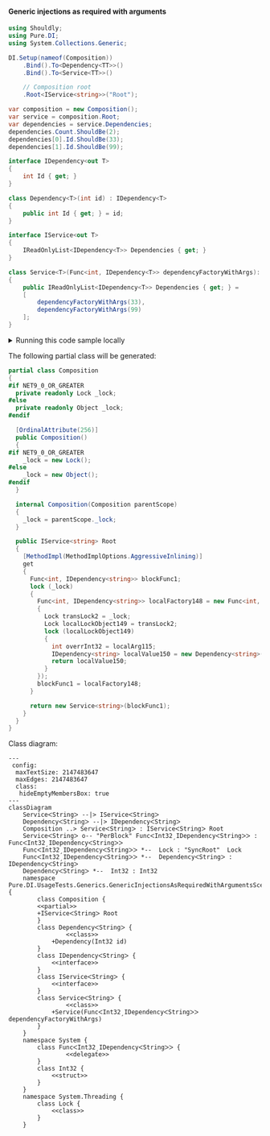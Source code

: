 #### Generic injections as required with arguments


```c#
using Shouldly;
using Pure.DI;
using System.Collections.Generic;

DI.Setup(nameof(Composition))
    .Bind().To<Dependency<TT>>()
    .Bind().To<Service<TT>>()

    // Composition root
    .Root<IService<string>>("Root");

var composition = new Composition();
var service = composition.Root;
var dependencies = service.Dependencies;
dependencies.Count.ShouldBe(2);
dependencies[0].Id.ShouldBe(33);
dependencies[1].Id.ShouldBe(99);

interface IDependency<out T>
{
    int Id { get; }
}

class Dependency<T>(int id) : IDependency<T>
{
    public int Id { get; } = id;
}

interface IService<out T>
{
    IReadOnlyList<IDependency<T>> Dependencies { get; }
}

class Service<T>(Func<int, IDependency<T>> dependencyFactoryWithArgs): IService<T>
{
    public IReadOnlyList<IDependency<T>> Dependencies { get; } =
    [
        dependencyFactoryWithArgs(33),
        dependencyFactoryWithArgs(99)
    ];
}
```

<details>
<summary>Running this code sample locally</summary>

- Make sure you have the [.NET SDK 9.0](https://dotnet.microsoft.com/en-us/download/dotnet/9.0) or later is installed
```bash
dotnet --list-sdk
```
- Create a net9.0 (or later) console application
```bash
dotnet new console -n Sample
```
- Add references to NuGet packages
  - [Pure.DI](https://www.nuget.org/packages/Pure.DI)
  - [Shouldly](https://www.nuget.org/packages/Shouldly)
```bash
dotnet add package Pure.DI
dotnet add package Shouldly
```
- Copy the example code into the _Program.cs_ file

You are ready to run the example 🚀
```bash
dotnet run
```

</details>

The following partial class will be generated:

```c#
partial class Composition
{
#if NET9_0_OR_GREATER
  private readonly Lock _lock;
#else
  private readonly Object _lock;
#endif

  [OrdinalAttribute(256)]
  public Composition()
  {
#if NET9_0_OR_GREATER
    _lock = new Lock();
#else
    _lock = new Object();
#endif
  }

  internal Composition(Composition parentScope)
  {
    _lock = parentScope._lock;
  }

  public IService<string> Root
  {
    [MethodImpl(MethodImplOptions.AggressiveInlining)]
    get
    {
      Func<int, IDependency<string>> blockFunc1;
      lock (_lock)
      {
        Func<int, IDependency<string>> localFactory148 = new Func<int, IDependency<string>>((int localArg115) =>
        {
          Lock transLock2 = _lock;
          Lock localLockObject149 = transLock2;
          lock (localLockObject149)
          {
            int overrInt32 = localArg115;
            IDependency<string> localValue150 = new Dependency<string>(overrInt32);
            return localValue150;
          }
        });
        blockFunc1 = localFactory148;
      }

      return new Service<string>(blockFunc1);
    }
  }
}
```

Class diagram:

```mermaid
---
 config:
  maxTextSize: 2147483647
  maxEdges: 2147483647
  class:
   hideEmptyMembersBox: true
---
classDiagram
	ServiceᐸStringᐳ --|> IServiceᐸStringᐳ
	DependencyᐸStringᐳ --|> IDependencyᐸStringᐳ
	Composition ..> ServiceᐸStringᐳ : IServiceᐸStringᐳ Root
	ServiceᐸStringᐳ o-- "PerBlock" FuncᐸInt32ˏIDependencyᐸStringᐳᐳ : FuncᐸInt32ˏIDependencyᐸStringᐳᐳ
	FuncᐸInt32ˏIDependencyᐸStringᐳᐳ *--  Lock : "SyncRoot"  Lock
	FuncᐸInt32ˏIDependencyᐸStringᐳᐳ *--  DependencyᐸStringᐳ : IDependencyᐸStringᐳ
	DependencyᐸStringᐳ *--  Int32 : Int32
	namespace Pure.DI.UsageTests.Generics.GenericInjectionsAsRequiredWithArgumentsScenario {
		class Composition {
		<<partial>>
		+IServiceᐸStringᐳ Root
		}
		class DependencyᐸStringᐳ {
				<<class>>
			+Dependency(Int32 id)
		}
		class IDependencyᐸStringᐳ {
			<<interface>>
		}
		class IServiceᐸStringᐳ {
			<<interface>>
		}
		class ServiceᐸStringᐳ {
				<<class>>
			+Service(FuncᐸInt32ˏIDependencyᐸStringᐳᐳ dependencyFactoryWithArgs)
		}
	}
	namespace System {
		class FuncᐸInt32ˏIDependencyᐸStringᐳᐳ {
				<<delegate>>
		}
		class Int32 {
			<<struct>>
		}
	}
	namespace System.Threading {
		class Lock {
			<<class>>
		}
	}
```

